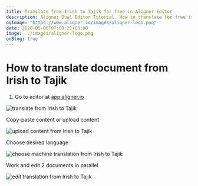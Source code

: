 ```yaml
---
title: Translate from Irish to Tajik for free in Aligner Editor
description: Aligner Dual Editor Tutorial. How to translate for free from Irish to Tajik. Aligner is multilingual document management platform. 
ogImage: "https://www.aligner.io/images/aligner-logo.png"
date: 2020-05-06T07:09:21+03:00
image: ../images/aligner-logo.png
onBlog: true
---
```


# How to translate document from Irish to Tajik

1. Go to editor at [app.aligner.io](https://app.aligner.io "Aligner App web page")

![translate from Irish to Tajik](../aligner-blank-editor.png "translate from Irish to Tajik")

Copy-paste content or upload content

![upload content from Irish to Tajik](../aligner-uploaded-document.png "upload content from Irish to Tajik")

Choose desired language

![choose machine translation from Irish to Tajik](../aligner-language-dropdown.png "choose machine translation from Irish to Tajik")

Work and edit 2 documents in parallel

![edit translation from Irish to Tajik](../aligner-double-sitded-editor.png "edit translation from Irish to Tajik")

